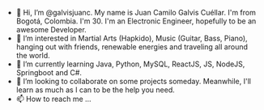 - 👋 Hi, I’m @galvisjuanc. My name is Juan Camilo Galvis Cuéllar. I'm from Bogotá, Colombia. I'm 30. I'm an Electronic Engineer, hopefully to be an awesome Developer.
- 👀 I’m interested in Martial Arts (Hapkido), Music (Guitar, Bass, Piano), hanging out with friends, renewable energies and traveling all around the world.
- 🌱 I’m currently learning Java, Python, MySQL, ReactJS, JS, NodeJS, Springboot and C#.
- 💞️ I’m looking to collaborate on some projects someday. Meanwhile, I'll learn as much as I can to be the help you need.
- 📫 How to reach me ...

<!---
galvisjuanc/galvisjuanc is a ✨ special ✨ repository because its `README.md` (this file) appears on your GitHub profile.
You can click the Preview link to take a look at your changes.
--->
